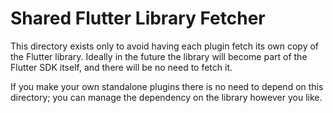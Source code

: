 # Shared Flutter Library Fetcher

This directory exists only to avoid having each plugin fetch its own copy of
the Flutter library. Ideally in the future the library will become
part of the Flutter SDK itself, and there will be no need to fetch it.

If you make your own standalone plugins there is no need to depend on this
directory; you can manage the dependency on the library however you
like.
